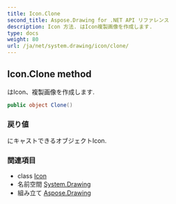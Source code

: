 ```yaml
---
title: Icon.Clone
second_title: Aspose.Drawing for .NET API リファレンス
description: Icon 方法. はIcon複製画像を作成します.
type: docs
weight: 80
url: /ja/net/system.drawing/icon/clone/
---
```

## Icon.Clone method

はIcon、複製画像を作成します.

```csharp
public object Clone()
```

### 戻り値

にキャストできるオブジェクトIcon.

### 関連項目

* class [Icon](../)
* 名前空間 [System.Drawing](../../icon/)
* 組み立て [Aspose.Drawing](../../../)


